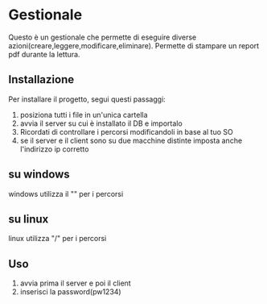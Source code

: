 # Gestionale

Questo è un gestionale che permette di eseguire diverse azioni(creare,leggere,modificare,eliminare).
Permette di stampare un report pdf durante la lettura.

## Installazione

Per installare il progetto, segui questi passaggi:

1. posiziona tutti i file in un'unica cartella
2. avvia il server su cui è installato il DB e importalo
3. Ricordati di controllare i percorsi modificandoli in base al tuo SO
4. se il server e il client sono su due macchine distinte imposta anche l'indirizzo ip corretto

## su windows
windows utilizza il "\" per i percorsi

## su linux
linux utilizza "/" per i percorsi

## Uso

1. avvia prima il server e poi il client
2. inserisci la password(pw1234)
